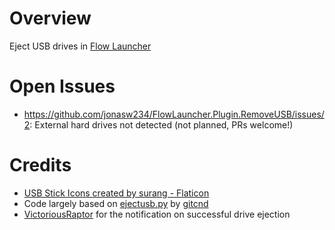 # Overview
Eject USB drives in [Flow Launcher](https://www.flowlauncher.com/)

# Open Issues
- https://github.com/jonasw234/FlowLauncher.Plugin.RemoveUSB/issues/2: External hard drives not detected (not planned, PRs welcome!)

# Credits
- [USB Stick Icons created by surang - Flaticon](https://www.flaticon.com/de/kostenlose-icons/usb-stick)
- Code largely based on [ejectusb.py](https://gist.github.com/gitcnd/0fcc98e2dd2b18b844770666d95e8bf7) by [gitcnd](https://gist.github.com/gitcnd)
- [VictoriousRaptor](https://github.com/VictoriousRaptor) for the notification on successful drive ejection
